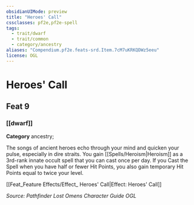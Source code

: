 ```yaml
---
obsidianUIMode: preview
title: "Heroes' Call"
cssclasses: pf2e,pf2e-spell
tags:
  - trait/dwarf
  - trait/common
  - category/ancestry
aliases: "Compendium.pf2e.feats-srd.Item.7cM7uKRKQDWz5eeu"
license: OGL
---
```

# Heroes' Call
## Feat 9
### [[dwarf]]

**Category** ancestry; 




The songs of ancient heroes echo through your mind and quicken your pulse, especially in dire straits. You gain [[Spells/Heroism|Heroism]] as a 3rd-rank innate occult spell that you can cast once per day. If you Cast the Spell when you have half or fewer Hit Points, you also gain temporary Hit Points equal to twice your level.

[[Feat_Feature Effects/Effect_ Heroes' Call|Effect: Heroes' Call]]

*Source: Pathfinder Lost Omens Character Guide*
*OGL*